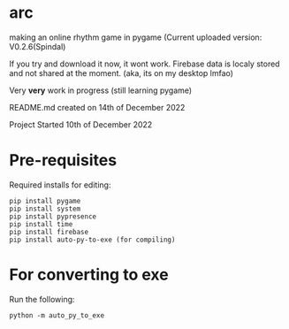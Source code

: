 # arc
making an online rhythm game in pygame (Current uploaded version: V0.2.6(Spindal)

If you try and download it now, it wont work. Firebase data is localy stored and not shared at the moment. (aka, its on my desktop lmfao)

Very **very** work in progress (still learning pygame)

README.md created on 14th of December 2022

Project Started 10th of December 2022

# Pre-requisites
Required installs for editing:
```
pip install pygame
pip install system
pip install pypresence
pip install time
pip install firebase
pip install auto-py-to-exe (for compiling)
```

# For converting to exe
Run the following:
```
python -m auto_py_to_exe
```
